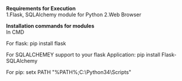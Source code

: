 <b>Requirements for Execution</b><br>
1.Flask, SQLAlchemy module for Python
2.Web Browser


<b>Installation commands for modules</b><br>
In CMD<br>

For flask:
pip install flask

For SQLALCHEMEY support to your flask Application:
pip install Flask-SQLAlchemy

For pip:
setx PATH "%PATH%;C:\Python34\Scripts"
